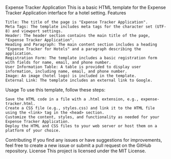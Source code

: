 Expense Tracker Application
This is a basic HTML template for the Expense Tracker Application interface for a hotel setting.
Features

    Title: The title of the page is "Expense Tracker Application".
    Meta Tags: The template includes meta tags for the character set (UTF-8) and viewport settings.
    Header: The header section contains the main title of the page, "Expense Tracker Application".
    Heading and Paragraph: The main content section includes a heading "Expense Tracker for Hotels" and a paragraph describing the application.
    Registration Form: The template includes a basic registration form with fields for name, email, and phone number.
    User Information Table: A table is provided to display user information, including name, email, and phone number.
    Image: An image (hotel logo) is included in the template.
    External Link: The template includes an external link to Google.

Usage
To use this template, follow these steps:

    Save the HTML code in a file with a .html extension, e.g., expense-tracker.html.
    Create a CSS file (e.g., styles.css) and link it to the HTML file using the <link> tag in the <head> section.
    Customize the content, styles, and functionality as needed for your Expense Tracker Application.
    Deploy the HTML and CSS files to your web server or host them on a platform of your choice.

Contributing
If you find any issues or have suggestions for improvements, feel free to create a new issue or submit a pull request on the GitHub repository.
License
This project is licensed under the MIT License.
